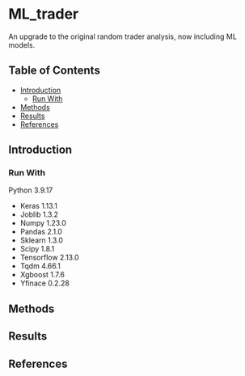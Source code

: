 # ML_trader
An upgrade to the original random trader analysis, now including ML models.

<!-- TABLE OF CONTENTS -->
## Table of Contents 

* [Introduction](#introduction)
  * [Run With](#run-with)
* [Methods](#methods)
* [Results](#results)
* [References](#references)


<!-- Introduction -->
## Introduction



<!-- Run With -->
### Run With

Python 3.9.17
* Keras 1.13.1
* Joblib 1.3.2
* Numpy 1.23.0
* Pandas 2.1.0
* Sklearn 1.3.0
* Scipy 1.8.1
* Tensorflow 2.13.0
* Tqdm 4.66.1
* Xgboost 1.7.6
* Yfinace 0.2.28


<!-- Methods-->
## Methods


<!-- Results-->
## Results



<!-- References-->
## References
